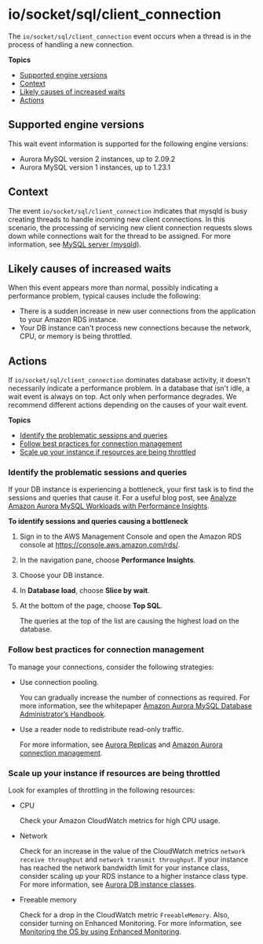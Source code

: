 # io/socket/sql/client\_connection<a name="ams-waits.client-connection"></a>

The `io/socket/sql/client_connection` event occurs when a thread is in the process of handling a new connection\.

**Topics**
+ [Supported engine versions](#ams-waits.client-connection.context.supported)
+ [Context](#ams-waits.client-connection.context)
+ [Likely causes of increased waits](#ams-waits.client-connection.causes)
+ [Actions](#ams-waits.client-connection.actions)

## Supported engine versions<a name="ams-waits.client-connection.context.supported"></a>

This wait event information is supported for the following engine versions:
+ Aurora MySQL version 2 instances, up to 2\.09\.2
+ Aurora MySQL version 1 instances, up to 1\.23\.1

## Context<a name="ams-waits.client-connection.context"></a>

The event `io/socket/sql/client_connection` indicates that mysqld is busy creating threads to handle incoming new client connections\. In this scenario, the processing of servicing new client connection requests slows down while connections wait for the thread to be assigned\. For more information, see [MySQL server \(mysqld\)](AuroraMySQL.Managing.Tuning.concepts.md#AuroraMySQL.Managing.Tuning.concepts.processes.mysqld)\.

## Likely causes of increased waits<a name="ams-waits.client-connection.causes"></a>

When this event appears more than normal, possibly indicating a performance problem, typical causes include the following:
+ There is a sudden increase in new user connections from the application to your Amazon RDS instance\.
+ Your DB instance can't process new connections because the network, CPU, or memory is being throttled\.

## Actions<a name="ams-waits.client-connection.actions"></a>

If `io/socket/sql/client_connection` dominates database activity, it doesn't necessarily indicate a performance problem\. In a database that isn't idle, a wait event is always on top\. Act only when performance degrades\. We recommend different actions depending on the causes of your wait event\.

**Topics**
+ [Identify the problematic sessions and queries](#ams-waits.client-connection.actions.identify-queries)
+ [Follow best practices for connection management](#ams-waits.client-connection.actions.manage-connections)
+ [Scale up your instance if resources are being throttled](#ams-waits.client-connection.upgrade)

### Identify the problematic sessions and queries<a name="ams-waits.client-connection.actions.identify-queries"></a>

If your DB instance is experiencing a bottleneck, your first task is to find the sessions and queries that cause it\. For a useful blog post, see [Analyze Amazon Aurora MySQL Workloads with Performance Insights](http://aws.amazon.com/blogs/database/analyze-amazon-aurora-mysql-workloads-with-performance-insights/)\.

**To identify sessions and queries causing a bottleneck**

1. Sign in to the AWS Management Console and open the Amazon RDS console at [https://console\.aws\.amazon\.com/rds/](https://console.aws.amazon.com/rds/)\.

1. In the navigation pane, choose **Performance Insights**\.

1. Choose your DB instance\.

1. In **Database load**, choose **Slice by wait**\.

1. At the bottom of the page, choose **Top SQL**\.

   The queries at the top of the list are causing the highest load on the database\.

### Follow best practices for connection management<a name="ams-waits.client-connection.actions.manage-connections"></a>

To manage your connections, consider the following strategies:
+ Use connection pooling\.

  You can gradually increase the number of connections as required\. For more information, see the whitepaper [Amazon Aurora MySQL Database Administrator’s Handbook](https://d1.awsstatic.com/whitepapers/RDS/amazon-aurora-mysql-database-administrator-handbook.pdf)\.
+ Use a reader node to redistribute read\-only traffic\.

  For more information, see [Aurora Replicas](Aurora.Replication.md#Aurora.Replication.Replicas) and [Amazon Aurora connection management](Aurora.Overview.Endpoints.md)\.

### Scale up your instance if resources are being throttled<a name="ams-waits.client-connection.upgrade"></a>

Look for examples of throttling in the following resources:
+ CPU

  Check your Amazon CloudWatch metrics for high CPU usage\.
+ Network

  Check for an increase in the value of the CloudWatch metrics `network receive throughput` and `network transmit throughput`\. If your instance has reached the network bandwidth limit for your instance class, consider scaling up your RDS instance to a higher instance class type\. For more information, see [Aurora DB instance classes](Concepts.DBInstanceClass.md)\.
+ Freeable memory 

  Check for a drop in the CloudWatch metric `FreeableMemory`\. Also, consider turning on Enhanced Monitoring\. For more information, see [Monitoring the OS by using Enhanced Monitoring](USER_Monitoring.OS.md)\.